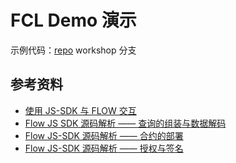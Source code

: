 # FCL Demo 演示

示例代码：[repo](https://github.com/FlowFans/react-fcl-demo) workshop 分支

## 参考资料

- [使用 JS-SDK 与 FLOW 交互 ]()
- [Flow JS SDK 源码解析 —— 查询的组装与数据解码]()
- [Flow JS-SDK 源码解析 —— 合约的部署]()
- [Flow JS-SDK 源码解析 —— 授权与签名]()

